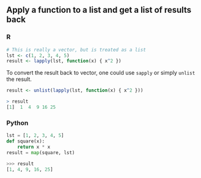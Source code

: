## Apply a function to a list and get a list of results back

### R
```r
# This is really a vector, but is treated as a list
lst <- c(1, 2, 3, 4, 5)
result <- lapply(lst, function(x) { x^2 })
```
To convert the result back to vector, one could use `sapply` or simply `unlist` the result.
```r
result <- unlist(lapply(lst, function(x) { x^2 }))

> result
[1]  1  4  9 16 25
```

### Python
```python
lst = [1, 2, 3, 4, 5]
def square(x):
    return x * x
result = map(square, lst)

>>> result
[1, 4, 9, 16, 25]
```

